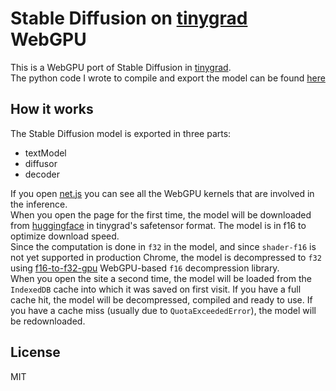 # Stable Diffusion on [tinygrad](https://github.com/tinygrad/tinygrad) WebGPU

This is a WebGPU port of Stable Diffusion in [tinygrad](https://github.com/tinygrad/tinygrad).<br>
The python code I wrote to compile and export the model can be found [here](https://github.com/tinygrad/tinygrad/blob/master/examples/webgpu/stable_diffusion/compile.py)

## How it works

The Stable Diffusion model is exported in three parts:
- textModel
- diffusor
- decoder

If you open [net.js](./net.js) you can see all the WebGPU kernels that are involved in the inference.<br>
When you open the page for the first time, the model will be downloaded from [huggingface](https://huggingface.co/wpmed/tinygrad-sd-f16/resolve/main) in tinygrad's safetensor format. The model is in f16 to optimize download speed.<br>
Since the computation is done in `f32` in the model, and since `shader-f16` is not yet supported in production Chrome, the model is decompressed to `f32` using [f16-to-f32-gpu](https://github.com/wpmed92/f16-to-f32-gpu) WebGPU-based `f16` decompression library.<br>
When you open the site a second time, the model will be loaded from the `IndexedDB` cache into which it was saved on first visit. If you have a full cache hit, the model will be decompressed, compiled and ready to use. If you have a cache miss (usually due to `QuotaExceededError`), the model will be redownloaded.

## License

MIT
